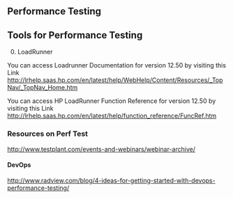 ## Performance Testing

## Tools for Performance Testing

0. LoadRunner

You can access Loadrunner Documentation for version 12.50 by visiting this Link http://lrhelp.saas.hp.com/en/latest/help/WebHelp/Content/Resources/_TopNav/_TopNav_Home.htm

You can access HP LoadRunner Function Reference for version 12.50 by visiting this Link
http://lrhelp.saas.hp.com/en/latest/help/function_reference/FuncRef.htm

### Resources on Perf Test
http://www.testplant.com/events-and-webinars/webinar-archive/

#### DevOps
http://www.radview.com/blog/4-ideas-for-getting-started-with-devops-performance-testing/
